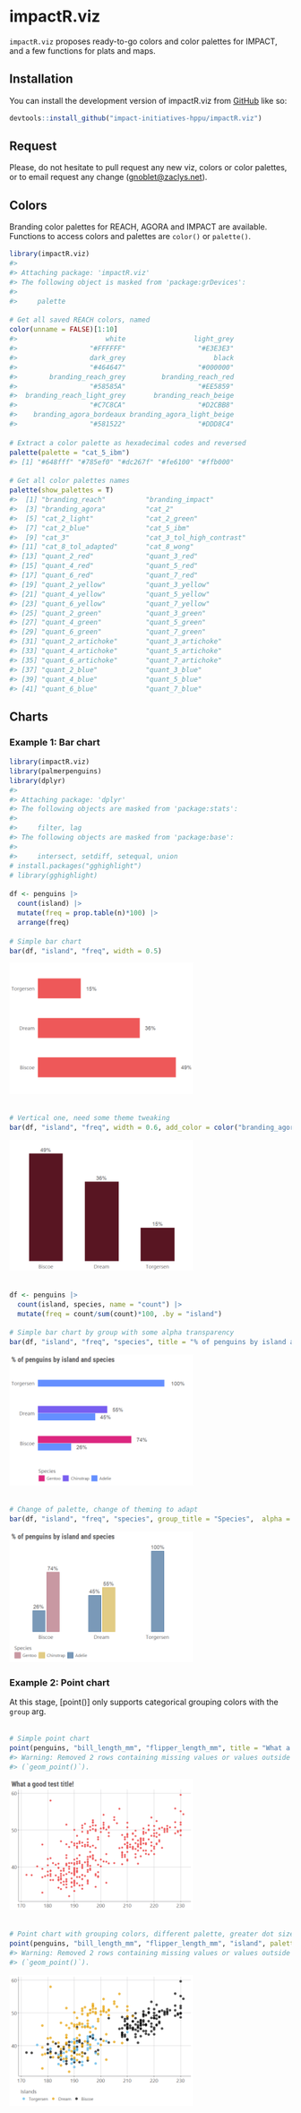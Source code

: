 
<!-- README.md is generated from README.Rmd. Please edit that file -->

# impactR.viz

<!-- badges: start -->
<!-- badges: end -->

`impactR.viz` proposes ready-to-go colors and color palettes for IMPACT,
and a few functions for plats and maps.

## Installation

You can install the development version of impactR.viz from
[GitHub](https://github.com/) like so:

``` r
devtools::install_github("impact-initiatives-hppu/impactR.viz")
```

## Request

Please, do not hesitate to pull request any new viz, colors or color
palettes, or to email request any change (<gnoblet@zaclys.net>).

## Colors

Branding color palettes for REACH, AGORA and IMPACT are available.
Functions to access colors and palettes are `color()` or `palette()`.

``` r
library(impactR.viz)
#> 
#> Attaching package: 'impactR.viz'
#> The following object is masked from 'package:grDevices':
#> 
#>     palette

# Get all saved REACH colors, named
color(unname = FALSE)[1:10]
#>                      white                 light_grey 
#>                  "#FFFFFF"                  "#E3E3E3" 
#>                  dark_grey                      black 
#>                  "#464647"                  "#000000" 
#>        branding_reach_grey         branding_reach_red 
#>                  "#58585A"                  "#EE5859" 
#>  branding_reach_light_grey       branding_reach_beige 
#>                  "#C7C8CA"                  "#D2CBB8" 
#>    branding_agora_bordeaux branding_agora_light_beige 
#>                  "#581522"                  "#DDD8C4"

# Extract a color palette as hexadecimal codes and reversed
palette(palette = "cat_5_ibm")
#> [1] "#648fff" "#785ef0" "#dc267f" "#fe6100" "#ffb000"

# Get all color palettes names
palette(show_palettes = T)
#>  [1] "branding_reach"          "branding_impact"        
#>  [3] "branding_agora"          "cat_2"                  
#>  [5] "cat_2_light"             "cat_2_green"            
#>  [7] "cat_2_blue"              "cat_5_ibm"              
#>  [9] "cat_3"                   "cat_3_tol_high_contrast"
#> [11] "cat_8_tol_adapted"       "cat_8_wong"             
#> [13] "quant_2_red"             "quant_3_red"            
#> [15] "quant_4_red"             "quant_5_red"            
#> [17] "quant_6_red"             "quant_7_red"            
#> [19] "quant_2_yellow"          "quant_3_yellow"         
#> [21] "quant_4_yellow"          "quant_5_yellow"         
#> [23] "quant_6_yellow"          "quant_7_yellow"         
#> [25] "quant_2_green"           "quant_3_green"          
#> [27] "quant_4_green"           "quant_5_green"          
#> [29] "quant_6_green"           "quant_7_green"          
#> [31] "quant_2_artichoke"       "quant_3_artichoke"      
#> [33] "quant_4_artichoke"       "quant_5_artichoke"      
#> [35] "quant_6_artichoke"       "quant_7_artichoke"      
#> [37] "quant_2_blue"            "quant_3_blue"           
#> [39] "quant_4_blue"            "quant_5_blue"           
#> [41] "quant_6_blue"            "quant_7_blue"
```

## Charts

### Example 1: Bar chart

``` r
library(impactR.viz)
library(palmerpenguins)
library(dplyr)
#> 
#> Attaching package: 'dplyr'
#> The following objects are masked from 'package:stats':
#> 
#>     filter, lag
#> The following objects are masked from 'package:base':
#> 
#>     intersect, setdiff, setequal, union
# install.packages("gghighlight")
# library(gghighlight)

df <- penguins |> 
  count(island) |> 
  mutate(freq = prop.table(n)*100) |> 
  arrange(freq)

# Simple bar chart
bar(df, "island", "freq", width = 0.5) 
```

<img src="man/figures/README-example-bar-chart-1.png" width="65%" />

``` r

# Vertical one, need some theme tweaking
bar(df, "island", "freq", width = 0.6, add_color = color("branding_agora_bordeaux"), flip = F, theme = theme_reach(axis_y = F, grid_major_x = F, axis_ticks_x = F)) 
```

<img src="man/figures/README-example-bar-chart-2.png" width="65%" />

``` r

df <- penguins |> 
  count(island, species, name = "count") |> 
  mutate(freq = count/sum(count)*100, .by = "island") 

# Simple bar chart by group with some alpha transparency
bar(df, "island", "freq", "species", title = "% of penguins by island and species",  add_text_expand_limit = 1.2, group_title = "Species") 
```

<img src="man/figures/README-example-bar-chart-3.png" width="65%" />

``` r

# Change of palette, change of theming to adapt
bar(df, "island", "freq", "species", group_title = "Species",  alpha = 0.6, flip = FALSE, title = "% of penguins by island and species", palette = "cat_3_tol_high_contrast", theme = theme_reach(axis_y = F, grid_major_x = F, axis_ticks_x = F))
```

<img src="man/figures/README-example-bar-chart-4.png" width="65%" />

### Example 2: Point chart

At this stage, \[point()\] only supports categorical grouping colors
with the `group` arg.

``` r

# Simple point chart
point(penguins, "bill_length_mm", "flipper_length_mm", title = "What a good test title!")
#> Warning: Removed 2 rows containing missing values or values outside the scale range
#> (`geom_point()`).
```

<img src="man/figures/README-example-point-chart-1.png" width="65%" />

``` r

# Point chart with grouping colors, different palette, greater dot size, some transparency, reversed color palette
point(penguins, "bill_length_mm", "flipper_length_mm", "island", palette= "cat_8_wong", group_title = "Islands", alpha = 0.7, size = 3)
#> Warning: Removed 2 rows containing missing values or values outside the scale range
#> (`geom_point()`).
```

<img src="man/figures/README-example-point-chart-2.png" width="65%" />
